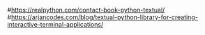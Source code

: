 #https://realpython.com/contact-book-python-textual/
#https://arjancodes.com/blog/textual-python-library-for-creating-interactive-terminal-applications/